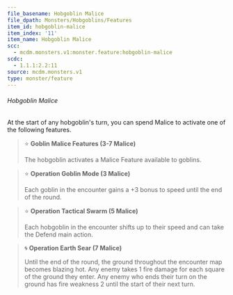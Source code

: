 ```yaml
---
file_basename: Hobgoblin Malice
file_dpath: Monsters/Hobgoblins/Features
item_id: hobgoblin-malice
item_index: '11'
item_name: Hobgoblin Malice
scc:
  - mcdm.monsters.v1:monster.feature:hobgoblin-malice
scdc:
  - 1.1.1:2.2:11
source: mcdm.monsters.v1
type: monster/feature
---
```


###### Hobgoblin Malice

At the start of any hobgoblin's turn, you can spend Malice to activate one of the following features.

<!-- -->
> ⭐️ **Goblin Malice Features (3-7 Malice)**
>
> The hobgoblin activates a Malice Feature available to goblins.

<!-- -->
> ⭐️ **Operation Goblin Mode (3 Malice)**
>
> Each goblin in the encounter gains a +3 bonus to speed until the end of the round.

<!-- -->
> ⭐️ **Operation Tactical Swarm (5 Malice)**
>
> Each hobgoblin in the encounter shifts up to their speed and can take the Defend main action.

<!-- -->
> 🌀 **Operation Earth Sear (7 Malice)**
>
> Until the end of the round, the ground throughout the encounter map becomes blazing hot. Any enemy takes 1 fire damage for each square of the ground they enter. Any enemy who ends their turn on the ground has fire weakness 2 until the start of their next turn.
